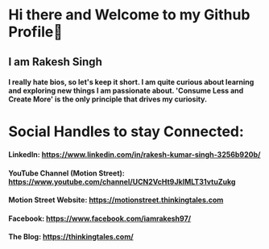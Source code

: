 # Hi there and Welcome to my Github Profile👋

## I am Rakesh Singh

#### I really hate bios, so let's keep it short. I am quite curious about learning and exploring new things I am passionate about. 'Consume Less and Create More' is the only principle that drives my curiosity. 

# Social Handles to stay Connected:
#### LinkedIn: https://www.linkedin.com/in/rakesh-kumar-singh-3256b920b/
#### YouTube Channel (Motion Street): https://www.youtube.com/channel/UCN2VcHt9JkIMLT31vtuZukg
#### Motion Street Website: https://motionstreet.thinkingtales.com
#### Facebook: https://www.facebook.com/iamrakesh97/
#### The Blog: https://thinkingtales.com/


<!--
**rakeshkali2020/rakeshkali2020** is a ✨ _special_ ✨ repository because its `README.md` (this file) appears on your GitHub profile.

Here are some ideas to get you started:

- 🔭 I’m currently working on ...
- 🌱 I’m currently learning ...
- 👯 I’m looking to collaborate on ...
- 🤔 I’m looking for help with ...
- 💬 Ask me about ...
- 📫 How to reach me: ...
- 😄 Pronouns: ...
- ⚡ Fun fact: ...
-->

